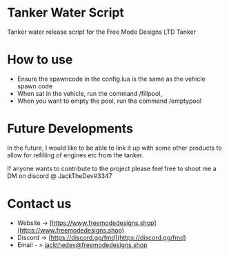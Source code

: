 # Tanker Water Script

Tanker water release script for the Free Mode Designs LTD Tanker

# How to use

- Ensure the spawncode in the config.lua is the same as the vehicle spawn code
- When sat in the vehicle, run the command /fillpool,
- When you want to empty the pool, run the command /emptypool

# Future Developments

In the future, I would like to be able to link it up with some other products to allow for refilling of engines etc from the tanker.

If anyone wants to contribute to the project please feel free to shoot me a DM on discord @ JackTheDev#3347

# Contact us

- Website -> [https://www.freemodedesigns.shop](https://www.freemodedesigns.shop)
- Discord -> [https://discord.gg/fmd](https://discord.gg/fmd)
- Email - > jackthedev@freemodedesigns.shop

